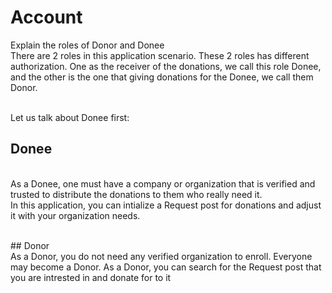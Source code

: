 # Account

Explain the roles of Donor and Donee <br>
There are 2 roles in this application scenario. These 2 roles has different authorization. One as the receiver of the donations, we call this role Donee, and the other is the one that giving donations for the Donee, we call them Donor. 

<br>Let us talk about Donee first:
## Donee
<br>As a Donee, one must have a company or organization that is verified and trusted to distribute the donations to them who really need it.
<br>In this application, you can intialize a Request post for donations and adjust it with your organization needs.

<br>
## Donor
<br>As a Donor, you do not need any verified organization to enroll. Everyone may become a Donor. As a Donor, you can search for the Request post that you are intrested in and donate for to it

